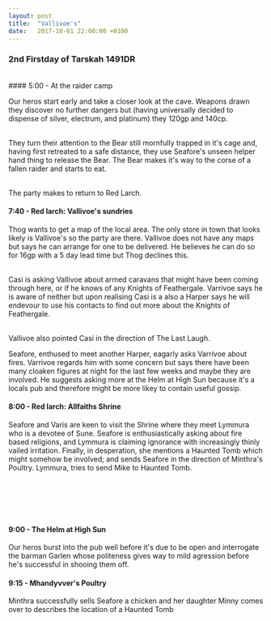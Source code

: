 ```yaml
---
layout: post
title:  "Vallivoe's"
date:   2017-10-01 22:00:00 +0100
---
```


### 2nd Firstday of Tarskah 1491DR
<br>
#### 5:00 - At the raider camp

Our heros start early and take a closer look at the cave. Weapons drawn they discover no further dangers but (having universally decided to dispense of silver, electrum, and platinum) they 120gp and 140cp.<br><br>

They turn their attention to the Bear still mornfully trapped in it's cage and, having first retreated to a safe distance, they use Seafore's unseen helper hand thing to release the Bear. The Bear makes it's way to the corse of a fallen raider and starts to eat.<br><br>

The party makes to return to Red Larch.

#### 7:40 - Red larch: Vallivoe's sundries

Thog wants to get a map of the local area. The only store in town that looks likely is Vallivoe's so the party are there. Vallivoe does not have any maps but says he can arrange for one to be delivered. He believes he can do so for 16gp with a 5 day lead time but Thog declines this.<br><br>

Casi is asking Vallivoe about armed caravans that might have been coming through here, or if he knows of any Knights of Feathergale. Varrivoe says he is aware of neither but upon realising Casi is a also a Harper says he will endevour to use his contacts to find out more about the Knights of Feathergale.<br><br>

Vallivoe also pointed Casi in the direction of The Last Laugh.

Seafore, enthused to meet another Harper, eagarly asks Varrivoe about fires. Varrivoe regards him with some concern but says there have been many cloaken figures at night for the last few weeks and maybe they are involved. He suggests asking more at the Helm at High Sun because it's a locals pub and therefore might be more likey to contain useful gossip.

#### 8:00 - Red larch: Allfaiths Shrine

Seafore and Varis are keen to visit the Shrine where they meet Lymmura who is a devotee of Sune. Seafore is enthusiastically asking about fire based religions, and Lymmura is claiming ignorance with increasingly thinly vailed irritation. Finally, in desperation, she mentions a Haunted Tomb which might somehow be involved; and sends Seafore in the direction of Minthra's Poultry.
Lymmura, tries to send Mike to Haunted Tomb.
<br>
<br>
<br>
<br>
<br>
<br>

#### 9:00 - The Helm at High Sun

Our heros burst into the pub well before it's due to be open and interrogate the barman Garlen whose politeness gives way to mild agression before he's successful in shooing them off.
<br>

#### 9:15 - Mhandyvver's Poultry

Minthra successfully sells Seafore a chicken and her daughter Minny comes over to describes the location of a Haunted Tomb
